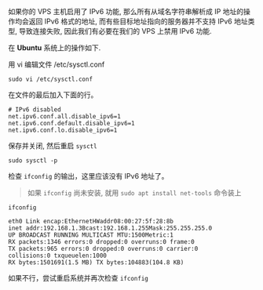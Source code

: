 如果你的 VPS 主机启用了 IPv6 功能, 那么所有从域名字符串解析成 IP 地址的操作均会返回 IPv6 格式的地址, 
而有些目标地址指向的服务器并不支持 IPv6 地址类型, 导致连接失败, 因此我们有必要在我们的 VPS 上禁用 IPv6 功能.

在 **Ubuntu** 系统上的操作如下.

用 vi 编辑文件 /etc/sysctl.conf
```
sudo vi /etc/sysctl.conf
```

在文件的最后加入下面的行。
```
# IPv6 disabled
net.ipv6.conf.all.disable_ipv6=1
net.ipv6.conf.default.disable_ipv6=1
net.ipv6.conf.lo.disable_ipv6=1
```

保存并关闭, 然后重启 `sysctl`
```
sudo sysctl -p
```

检查 `ifconfig` 的输出，这里应该没有 IPv6 地址了。
> 如果 `ifconfig` 尚未安装, 就用 `sudo apt install net-tools` 命令装上

```
ifconfig
```
```
eth0 Link encap:EthernetHWaddr08:00:27:5f:28:8b
inet addr:192.168.1.3Bcast:192.168.1.255Mask:255.255.255.0
UP BROADCAST RUNNING MULTICAST MTU:1500Metric:1
RX packets:1346 errors:0 dropped:0 overruns:0 frame:0
TX packets:965 errors:0 dropped:0 overruns:0 carrier:0
collisions:0 txqueuelen:1000
RX bytes:1501691(1.5 MB) TX bytes:104883(104.8 KB)
```

如果不行，尝试重启系统并再次检查 `ifconfig`
